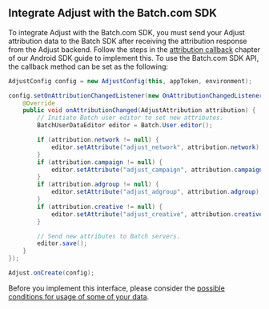 ## Integrate Adjust with the Batch.com SDK

To integrate Adjust with the Batch.com SDK, you must send your Adjust attribution data to the Batch SDK after receiving the attribution response from the Adjust backend. Follow the steps in the [attribution callback][attribution-callback] chapter of our Android SDK guide to implement this. To use the Batch.com SDK API, the callback method can be set as the following:

```java
AdjustConfig config = new AdjustConfig(this, appToken, environment);

config.setOnAttributionChangedListener(new OnAttributionChangedListener() {
    @Override
    public void onAttributionChanged(AdjustAttribution attribution) {
        // Initiate Batch user editor to set new attributes.
        BatchUserDataEditor editor = Batch.User.editor();

        if (attribution.network != null) {
            editor.setAttribute("adjust_network", attribution.network);
        }
        if (attribution.campaign != null) {
            editor.setAttribute("adjust_campaign", attribution.campaign);
        }
        if (attribution.adgroup != null) {
            editor.setAttribute("adjust_adgroup", attribution.adgroup);
        }
        if (attribution.creative != null) {
            editor.setAttribute("adjust_creative", attribution.creative);
        }

        // Send new attributes to Batch servers.
        editor.save();
    }
});

Adjust.onCreate(config);
```

Before you implement this interface, please consider the [possible conditions for usage of some of your data][attribution-data].

[attribution-data]:     https://github.com/adjust/sdks/blob/master/doc/attribution-data.md
[attribution-callback]: ../../../README.md#af-attribution-callback
